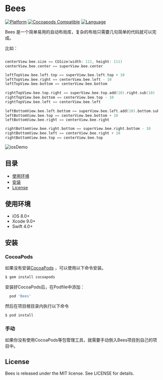 # Bees



[![Platform](https://img.shields.io/cocoapods/p/Bees.svg?style=flat)](https://github.com/hongcaiyu/Bees)
[![Cocoapods Compatible](https://img.shields.io/cocoapods/v/Bees.svg)](https://github.com/hongcaiyu/Bees)
[![Language](https://img.shields.io/badge/language-swift4-orange.svg)](https://github.com/hongcaiyu/Bees)

Bees 是一个简单易用的自动布局库，复杂的布局只需要几句简单的代码就可以完成。

比如：
```swift

centerView.bee.size == CGSize(width: 111, height: 111)
centerView.bee.center == superView.bee.center

leftTopView.bee.left.top == superView.bee.left.top + 10
leftTopView.bee.right == centerView.bee.left - 10
leftTopView.bee.bottom == centerView.bee.bottom
        
rightTopView.bee.top.right == superView.bee.top.add(10).right.sub(10)
rightTopView.bee.bottom == centerView.bee.top - 10
rightTopView.bee.left == centerView.bee.left
        
leftBottomView.bee.left.bottom == superView.bee.left.add(10).bottom.sub(10)
leftBottomView.bee.top == centerView.bee.bottom + 10
leftBottomView.bee.right == centerView.bee.right

rightBottomView.bee.right.bottom == superView.bee.right.bottom - 10
rightBottomView.bee.left == centerView.bee.right + 10
rightBottomView.bee.top == centerView.bee.top
```
![iosDemo](https://raw.githubusercontent.com/hongcaiyu/Bees/master/Assets/iOSDemo.gif)
## 目录

- [使用环境](#使用环境)
- [安装](#安装)
- [License](#license)

## 使用环境

- iOS 8.0+
- Xcode 9.0+
- Swift 4.0+

## 安装

### CocoaPods

如果没有安装[CocoaPods](http://cocoapods.org) ，可以使用以下命令安装。

```bash
$ gem install cocoapods
```
安装好CocoaPods后，在Podfile中添加：
```ruby
  pod 'Bees'
```
然后在项目根目录内执行以下命令
```bash
$ pod install
```

### 手动

如果你没有使用CocoaPods等包管理工具，就需要手动倒入Bees项目到自己的项目中。

## License

Bees is released under the MIT license. See LICENSE for details.
